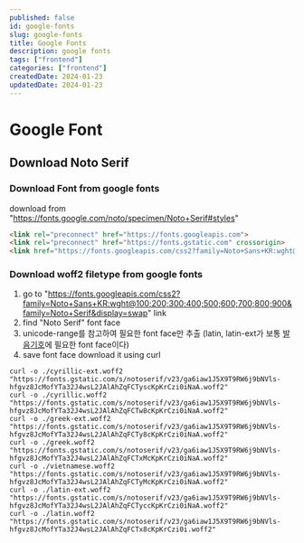 ```yaml
---
published: false
id: google-fonts
slug: google-fonts
title: Google Fonts
description: google fonts
tags: ["frontend"]
categories: ["frontend"]
createdDate: 2024-01-23
updatedDate: 2024-01-23
---
```


# Google Font

## Download Noto Serif

### Download Font from google fonts
download from "https://fonts.google.com/noto/specimen/Noto+Serif#styles"
```html
<link rel="preconnect" href="https://fonts.googleapis.com">
<link rel="preconnect" href="https://fonts.gstatic.com" crossorigin>
<link href="https://fonts.googleapis.com/css2?family=Noto+Sans+KR:wght@100;200;300;400;500;600;700;800;900&family=Noto+Serif&display=swap" rel="stylesheet">
```

### Download woff2 filetype from google fonts
1. go to "https://fonts.googleapis.com/css2?family=Noto+Sans+KR:wght@100;200;300;400;500;600;700;800;900&family=Noto+Serif&display=swap" link
2. find "Noto Serif" font face
3. unicode-range를 참고하여 필요한 font face만 추출 (latin, latin-ext가 보통 [발음기호](https://www.ling.upenn.edu/courses/Fall_2014/ling115/phonetics.html)에 필요한 font face이다)
4. save font face
  download it using curl
  ```
  curl -o ./cyrillic-ext.woff2 "https://fonts.gstatic.com/s/notoserif/v23/ga6iaw1J5X9T9RW6j9bNVls-hfgvz8JcMofYTa32J4wsL2JAlAhZqFCTyscKpKrCzi0iNaA.woff2"
  curl -o ./cyrillic.woff2 "https://fonts.gstatic.com/s/notoserif/v23/ga6iaw1J5X9T9RW6j9bNVls-hfgvz8JcMofYTa32J4wsL2JAlAhZqFCTw8cKpKrCzi0iNaA.woff2"
  curl -o ./greek-ext.woff2 "https://fonts.gstatic.com/s/notoserif/v23/ga6iaw1J5X9T9RW6j9bNVls-hfgvz8JcMofYTa32J4wsL2JAlAhZqFCTy8cKpKrCzi0iNaA.woff2"
  curl -o ./greek.woff2 "https://fonts.gstatic.com/s/notoserif/v23/ga6iaw1J5X9T9RW6j9bNVls-hfgvz8JcMofYTa32J4wsL2JAlAhZqFCTxMcKpKrCzi0iNaA.woff2"
  curl -o ./vietnamese.woff2 "https://fonts.gstatic.com/s/notoserif/v23/ga6iaw1J5X9T9RW6j9bNVls-hfgvz8JcMofYTa32J4wsL2JAlAhZqFCTyMcKpKrCzi0iNaA.woff2"
  curl -o ./latin-ext.woff2 "https://fonts.gstatic.com/s/notoserif/v23/ga6iaw1J5X9T9RW6j9bNVls-hfgvz8JcMofYTa32J4wsL2JAlAhZqFCTyccKpKrCzi0iNaA.woff2"
  curl -o ./latin.woff2 "https://fonts.gstatic.com/s/notoserif/v23/ga6iaw1J5X9T9RW6j9bNVls-hfgvz8JcMofYTa32J4wsL2JAlAhZqFCTx8cKpKrCzi0i.woff2"
  ```

